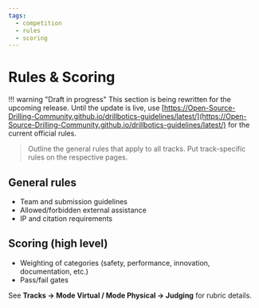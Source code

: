 ```yaml
---
tags:
  - competition
  - rules
  - scoring
---
```


# Rules & Scoring

!!! warning "Draft in progress"
    This section is being rewritten for the upcoming release. Until the update is live, use [https://Open-Source-Drilling-Community.github.io/drillbotics-guidelines/latest/](https://Open-Source-Drilling-Community.github.io/drillbotics-guidelines/latest/) for the current official rules.

> Outline the general rules that apply to all tracks. Put track-specific rules on the respective pages.

## General rules

- Team and submission guidelines
- Allowed/forbidden external assistance
- IP and citation requirements

## Scoring (high level)

- Weighting of categories (safety, performance, innovation, documentation, etc.)
- Pass/fail gates

See **Tracks → Mode Virtual / Mode Physical → Judging** for rubric details.
